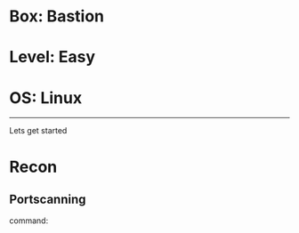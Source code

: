 # Box: Bastion
# Level: Easy
# OS: Linux
<hr>

Lets get started

# Recon

## Portscanning

command:
